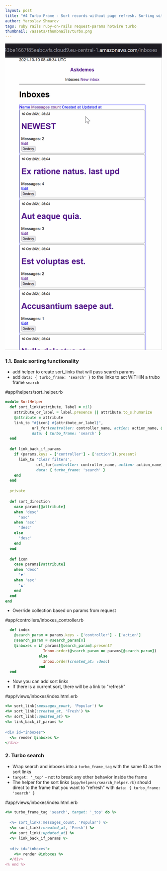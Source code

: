 ```yaml
---
layout: post
title: "#4 Turbo Frame - Sort records without page refresh. Sorting without a gem."
author: Yaroslav Shmarov
tags: ruby rails ruby-on-rails request-params hotwire turbo
thumbnail: /assets/thumbnails/turbo.png
---
```


![turbo frame sort withot any gems](/assets/images/turbo-sort-without-gem.gif)

### 1.1. Basic sorting functionality

* add helper to create sort_links that will pass search params
* add `data: { turbo_frame: 'search' }` to the links to act WITHIN a trubo frame `search`

#app/helpers/sort_helper.rb
```ruby
module SortHelper
  def sort_link(attribute, label = nil)
    attribute_or_label = label.presence || attribute.to_s.humanize
    @attribute = attribute
    link_to "#{icon} #{attribute_or_label}",
            url_for(controller: controller_name, action: action_name, @attribute => sort_direction),
            data: { turbo_frame: 'search' }
  end

  def link_back_if_params
    if (params.keys - ['controller'] - ['action']).present?
      link_to 'Clear filters',
              url_for(controller: controller_name, action: action_name),
              data: { turbo_frame: 'search' }
    end
  end

  private

  def sort_direction
    case params[@attribute]
    when 'desc'
      'asc'
    when 'asc'
      'desc'
    else
      'desc'
    end
  end

  def icon
    case params[@attribute]
    when 'desc'
      '▼'
    when 'asc'
      '▲'
    end
  end
end
```

* Override collection based on params from request

#app/controllers/inboxes_controller.rb
```ruby
  def index
    @search_param = params.keys - ['controller'] - ['action']
    @search_param = @search_param[0]
    @inboxes = if params[@search_param].present?
                 Inbox.order(@search_param => params[@search_param])
               else
                 Inbox.order(created_at: :desc)
               end
  end
```

* Now you can add sort links
* If there is a current sort, there will be a link to "refresh"

#app/views/inboxes/index.html.erb
```ruby
<%= sort_link(:messages_count, 'Popular') %>
<%= sort_link(:created_at, 'Fresh') %>
<%= sort_link(:updated_at) %>
<%= link_back_if_params %>

<div id="inboxes">
  <%= render @inboxes %>
</div>
```

### 2. Turbo search

* Wrap search and inboxes into a `turbo_frame_tag` with the same ID as the sort links
* `target: '_top'` - not to break any other behavior inside the frame
* The helper for the sort links (`app/helpers/search_helper.rb`) should direct to the frame that you want to "refresh" with `data: { turbo_frame: 'search' }`

#app/views/inboxes/index.html.erb
```ruby
<%= turbo_frame_tag 'search', target: '_top' do %>

  <%= sort_link(:messages_count, 'Popular') %>
  <%= sort_link(:created_at, 'Fresh') %>
  <%= sort_link(:updated_at) %>
  <%= link_back_if_params %>

  <div id="inboxes">
    <%= render @inboxes %>
  </div>
<% end %>
```
